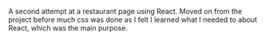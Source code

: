 A second attempt at a restaurant page using React. Moved on from the project before much css was done as I felt I learned what I needed to about React, which was the main purpose.
